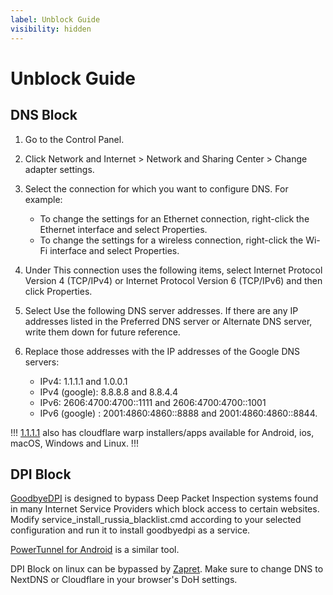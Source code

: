 ```yaml
---
label: Unblock Guide
visibility: hidden
---
```


# Unblock Guide

## DNS Block


1. Go to the Control Panel.
2. Click Network and Internet > Network and Sharing Center > Change adapter settings. 
3. Select the connection for which you want to configure DNS. For example:

	- To change the settings for an Ethernet connection, right-click the Ethernet interface and select Properties.
	- To change the settings for a wireless connection, right-click the Wi-Fi interface and select Properties.

4. Under This connection uses the following items, select Internet Protocol Version 4 (TCP/IPv4) or Internet Protocol Version 6 (TCP/IPv6) and then click Properties.

5. Select Use the following DNS server addresses. If there are any IP addresses listed in the Preferred DNS server or Alternate DNS server, write them down for future reference.

6. Replace those addresses with the IP addresses of the Google DNS servers:

	- IPv4: 1.1.1.1 and 1.0.0.1
	- IPv4 (google): 8.8.8.8 and 8.8.4.4
	- IPv6: 2606:4700:4700::1111 and 2606:4700:4700::1001
	- IPv6 (google) : 2001:4860:4860::8888 and 2001:4860:4860::8844.

!!!
[1.1.1.1](https://1.1.1.1/) also has cloudflare warp installers/apps available for Android, ios, macOS, Windows and Linux.
!!!


## DPI Block

[GoodbyeDPI](https://github.com/ValdikSS/GoodbyeDPI) is designed to bypass Deep Packet Inspection systems found in many Internet Service Providers which block access to certain websites. Modify service_install_russia_blacklist.cmd according to your selected configuration and run it to install goodbyedpi as a service.

[PowerTunnel for Android](https://github.com/krlvm/PowerTunnel-Android) is a similar tool.

DPI Block on linux can be bypassed by [Zapret](https://github.com/bol-van/zapret). Make sure to change DNS to NextDNS or Cloudflare in your browser's DoH settings.
